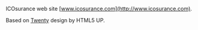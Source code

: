 ICOsurance web site [www.icosurance.com](http://www.icosurance.com).

Based on [Twenty](https://html5up.net/twenty) design by HTML5 UP.
